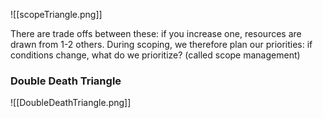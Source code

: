 
![[scopeTriangle.png]]

There are trade offs between these: if you increase one, resources are drawn from 1-2 others.
During scoping, we therefore plan our priorities: if conditions change, what do we prioritize? (called scope management)

### Double Death Triangle
![[DoubleDeathTriangle.png]]